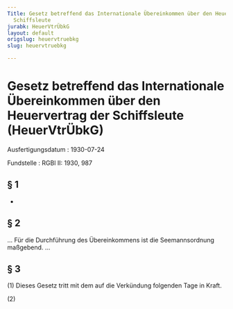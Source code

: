 ```yaml
---
Title: Gesetz betreffend das Internationale Übereinkommen über den Heuervertrag der
  Schiffsleute
jurabk: HeuerVtrÜbkG
layout: default
origslug: heuervtruebkg
slug: heuervtruebkg

---
```


# Gesetz betreffend das Internationale Übereinkommen über den Heuervertrag der Schiffsleute (HeuerVtrÜbkG)

Ausfertigungsdatum
:   1930-07-24

Fundstelle
:   RGBl II: 1930, 987



## § 1

-


## § 2

... Für die Durchführung des Übereinkommens ist die
Seemannsordnung maßgebend. ...


## § 3

(1) Dieses Gesetz tritt mit dem auf die Verkündung folgenden Tage in
Kraft.

(2)

